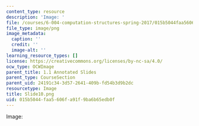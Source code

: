 ```yaml
---
content_type: resource
description: 'Image: '
file: /courses/6-004-computation-structures-spring-2017/015b5044faa5606fa91f9ba6b65edb0f_Slide10.png
file_type: image/png
image_metadata:
  caption: ''
  credit: ''
  image-alt: ''
learning_resource_types: []
license: https://creativecommons.org/licenses/by-nc-sa/4.0/
ocw_type: OCWImage
parent_title: 1.1 Annotated Slides
parent_type: CourseSection
parent_uid: 24191c34-3d57-2641-409b-fd54b3d9b2dc
resourcetype: Image
title: Slide10.png
uid: 015b5044-faa5-606f-a91f-9ba6b65edb0f
---
```

Image: 